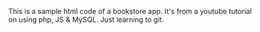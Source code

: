 This is a sample html code of a bookstore app. It's from a youtube tutorial on using php, JS & MySQL.
Just learning to git.
